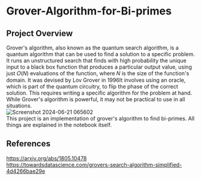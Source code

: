 # Grover-Algorithm-for-Bi-primes
## Project Overview
Grover's algorithm, also known as the quantum search algorithm, is a quantum algorithm that can be used to find a solution to a specific problem. It runs an unstructured search that finds with high probability the unique input to a black box function that produces a particular output value, using just 𝑂(𝑁) evaluations of the function, where 𝑁 is the size of the function's domain. It was devised by Lov Grover in 1996It involves using an oracle, which is part of the quantum circuitry, to flip the phase of the correct solution. This requires writing a specific algorithm for the problem at hand. While Grover's algorithm is powerful, it may not be practical to use in all situations.<br>
![Screenshot 2024-06-21 065602](https://github.com/nishant152030/Grover-Algorithm-for-Bi-prime/assets/127687512/9a3cc7c6-f45c-474e-b44f-699b0e390c5c)
<br>
This project is an implementation of grover's algorithm to find bi-primes. All things are explained in the notebook itself.
## References
https://arxiv.org/abs/1805.10478 <br>
https://towardsdatascience.com/grovers-search-algorithm-simplified-4d4266bae29e
